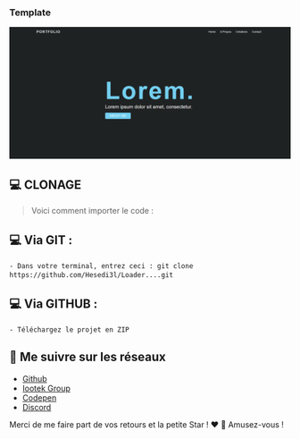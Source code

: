### Template 

![Alt](dark-theme.png)

## 💻 CLONAGE

> Voici comment importer le code :

## 💻 Via GIT :

    - Dans votre terminal, entrez ceci : git clone https://github.com/Hesedi3l/Loader....git

## 💻 Via GITHUB :

    - Téléchargez le projet en ZIP


## 🚀 Me suivre sur les réseaux

- [Github](https://github.com/Hesedi3l)
- [Iootek Group]()
- [Codepen](https://codepen.io/hesedi3l)
- [Discord](https://discord.bio/p/hesediel)


Merci de me faire part de vos retours et la petite Star ! ❤️ 
🎉 Amusez-vous !
